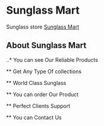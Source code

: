  # Sunglass Mart

Sunglass store [Sunglass Mart](https://sunstore-769ce.web.app/)

## About Sunglass Mart

..* You can see Our Reliable Products

** Get Any Type Of collections

** World Class Sunglass

** You can order Our Product

** Perfect Clients Support

** You can Contact Us
